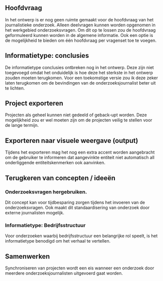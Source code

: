 
## Hoofdvraag

In het ontwerp is er nog geen ruimte gemaakt voor de hoofdvraag van het journalistieke onderzoek. Alleen deelvragen kunnen worden opgenomen in het werkgebied onderzoeksvragen. Om dit op te lossen zou de hoofdvraag geformuleerd kunnen worden in de algemene informatie. Ook een optie is de mogelijkheid te bieden om één hoofdvraag per vragenset toe te voegen.

## Informatietype: conclusies

De informatietype conclusies ontbreken nog in het ontwerp. Deze zijn niet toegevoegd omdat het onduidelijk is hoe deze het sterkste in het ontwerp zouden moeten terugkomen. Voor een toekomstige versie zou ik deze zeker laten terugkomen om de bevindingen van de onderzoeksjournalist beter uit te lichten.


## Project exporteren

Projecten als geheel kunnen niet gedeeld of geback-upt worden. Deze mogelijkheid zou er wel moeten zijn om de projecten veilig te stellen voor de lange termijn.

## Exporteren naar visuele weergave (output)

Tijdens het exporteren mag het nog een extra accent worden aangebracht om de gebruiker te informeren dat aangevinkte entiteit niet automatisch all onderliggende entiteitskenmerken ook aanvinken.


## Terugkeren van concepten / ideeën

### Onderzoeksvragen hergebruiken.
Dit concept kan voor tijdbesparing zorgen tijdens het invoeren van de onderzoeksvragen.
Ook maakt dit standaardisering van onderzoek door externe journalisten mogelijk.

### Informatietype: Bedrijfsstructuur
Voor onderzoeken waarbij bedrijfsstructuur een belangrijke rol speelt, is het informatietype benodigd om het verhaal te vertellen.

## Samenwerken

Synchroniseren van projecten wordt een eis wanneer een onderzoek door meerdere onderzoeksjournalisten uitgevoerd gaat worden.
